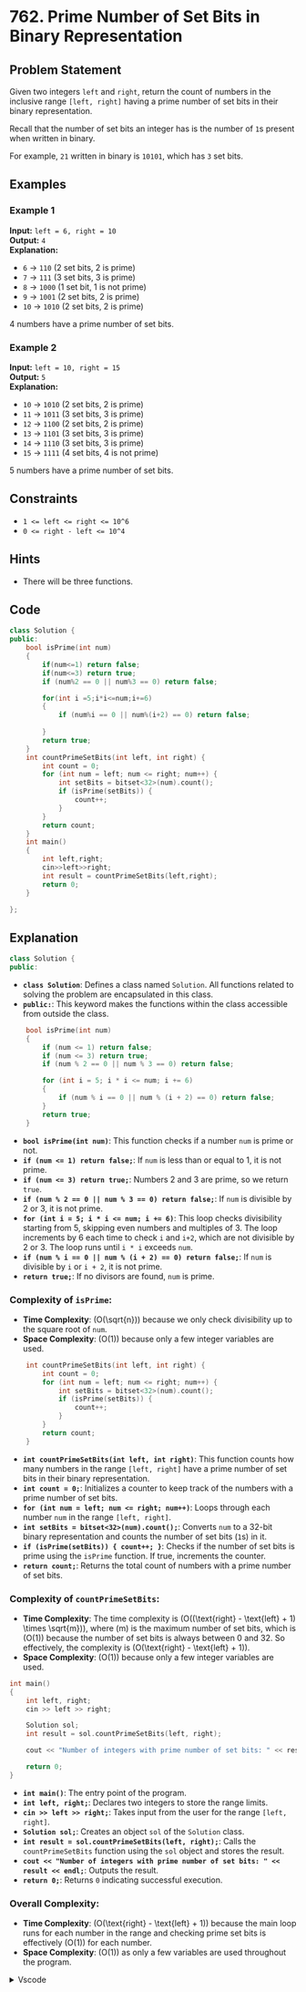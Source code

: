 # 762. Prime Number of Set Bits in Binary Representation

## Problem Statement

Given two integers `left` and `right`, return the count of numbers in the inclusive range `[left, right]` having a prime number of set bits in their binary representation.

Recall that the number of set bits an integer has is the number of `1`s present when written in binary.

For example, `21` written in binary is `10101`, which has `3` set bits.

## Examples

### Example 1

**Input:** `left = 6, right = 10`  
**Output:** `4`  
**Explanation:**

- `6`  -> `110` (2 set bits, 2 is prime)
- `7`  -> `111` (3 set bits, 3 is prime)
- `8`  -> `1000` (1 set bit, 1 is not prime)
- `9`  -> `1001` (2 set bits, 2 is prime)
- `10` -> `1010` (2 set bits, 2 is prime)

4 numbers have a prime number of set bits.

### Example 2

**Input:** `left = 10, right = 15`  
**Output:** `5`  
**Explanation:**

- `10` -> `1010` (2 set bits, 2 is prime)
- `11` -> `1011` (3 set bits, 3 is prime)
- `12` -> `1100` (2 set bits, 2 is prime)
- `13` -> `1101` (3 set bits, 3 is prime)
- `14` -> `1110` (3 set bits, 3 is prime)
- `15` -> `1111` (4 set bits, 4 is not prime)

5 numbers have a prime number of set bits.

## Constraints

- `1 <= left <= right <= 10^6`
- `0 <= right - left <= 10^4`

## Hints
- There will be three functions.

## Code
```cpp
class Solution {
public:
    bool isPrime(int num)
    {
        if(num<=1) return false;
        if(num<=3) return true;
        if (num%2 == 0 || num%3 == 0) return false;

        for(int i =5;i*i<=num;i+=6)
        {
            if (num%i == 0 || num%(i+2) == 0) return false;
            
        }
        return true;
    }
    int countPrimeSetBits(int left, int right) {
        int count = 0;
        for (int num = left; num <= right; num++) {
            int setBits = bitset<32>(num).count();
            if (isPrime(setBits)) {
                count++;
            }
        }
        return count;
    }
    int main()
    {
        int left,right;
        cin>>left>>right;
        int result = countPrimeSetBits(left,right);
        return 0;
    }

};
```
## Explanation
```cpp
class Solution {
public:
```
- **`class Solution`**: Defines a class named `Solution`. All functions related to solving the problem are encapsulated in this class.
- **`public:`**: This keyword makes the functions within the class accessible from outside the class.

```cpp
    bool isPrime(int num)
    {
        if (num <= 1) return false;
        if (num <= 3) return true;
        if (num % 2 == 0 || num % 3 == 0) return false;

        for (int i = 5; i * i <= num; i += 6)
        {
            if (num % i == 0 || num % (i + 2) == 0) return false;
        }
        return true;
    }
```
- **`bool isPrime(int num)`**: This function checks if a number `num` is prime or not.
- **`if (num <= 1) return false;`**: If `num` is less than or equal to 1, it is not prime.
- **`if (num <= 3) return true;`**: Numbers 2 and 3 are prime, so we return `true`.
- **`if (num % 2 == 0 || num % 3 == 0) return false;`**: If `num` is divisible by 2 or 3, it is not prime.
- **`for (int i = 5; i * i <= num; i += 6)`**: This loop checks divisibility starting from 5, skipping even numbers and multiples of 3. The loop increments by 6 each time to check `i` and `i+2`, which are not divisible by 2 or 3. The loop runs until `i * i` exceeds `num`.
- **`if (num % i == 0 || num % (i + 2) == 0) return false;`**: If `num` is divisible by `i` or `i + 2`, it is not prime.
- **`return true;`**: If no divisors are found, `num` is prime.

### Complexity of `isPrime`:
- **Time Complexity**: \(O(\sqrt{n})\) because we only check divisibility up to the square root of `num`.
- **Space Complexity**: \(O(1)\) because only a few integer variables are used.

```cpp
    int countPrimeSetBits(int left, int right) {
        int count = 0;
        for (int num = left; num <= right; num++) {
            int setBits = bitset<32>(num).count();
            if (isPrime(setBits)) {
                count++;
            }
        }
        return count;
    }
```
- **`int countPrimeSetBits(int left, int right)`**: This function counts how many numbers in the range `[left, right]` have a prime number of set bits in their binary representation.
- **`int count = 0;`**: Initializes a counter to keep track of the numbers with a prime number of set bits.
- **`for (int num = left; num <= right; num++)`**: Loops through each number `num` in the range `[left, right]`.
- **`int setBits = bitset<32>(num).count();`**: Converts `num` to a 32-bit binary representation and counts the number of set bits (`1`s) in it.
- **`if (isPrime(setBits)) { count++; }`**: Checks if the number of set bits is prime using the `isPrime` function. If true, increments the counter.
- **`return count;`**: Returns the total count of numbers with a prime number of set bits.

### Complexity of `countPrimeSetBits`:
- **Time Complexity**: The time complexity is \(O((\text{right} - \text{left} + 1) \times \sqrt{m})\), where \(m\) is the maximum number of set bits, which is \(O(1)\) because the number of set bits is always between 0 and 32. So effectively, the complexity is \(O(\text{right} - \text{left} + 1)\).
- **Space Complexity**: \(O(1)\) because only a few integer variables are used.

```cpp
int main()
{
    int left, right;
    cin >> left >> right;

    Solution sol;
    int result = sol.countPrimeSetBits(left, right);

    cout << "Number of integers with prime number of set bits: " << result << endl;

    return 0;
}
```
- **`int main()`**: The entry point of the program.
- **`int left, right;`**: Declares two integers to store the range limits.
- **`cin >> left >> right;`**: Takes input from the user for the range `[left, right]`.
- **`Solution sol;`**: Creates an object `sol` of the `Solution` class.
- **`int result = sol.countPrimeSetBits(left, right);`**: Calls the `countPrimeSetBits` function using the `sol` object and stores the result.
- **`cout << "Number of integers with prime number of set bits: " << result << endl;`**: Outputs the result.
- **`return 0;`**: Returns `0` indicating successful execution.

### Overall Complexity:
- **Time Complexity**: \(O(\text{right} - \text{left} + 1)\) because the main loop runs for each number in the range and checking prime set bits is effectively \(O(1)\) for each number.
- **Space Complexity**: \(O(1)\) as only a few variables are used throughout the program.

<details>
<summary>Vscode</summary>

```cpp
#include <iostream>
#include <bitset>
using namespace std;

bool isPrime(int n)
{
    if(n <= 1) return false; // Careful yaha n < 1 nhi hoga
    if(n % 2 == 0 || n % 3 == 0) return true;

    for(int i = 5; i <= i * i; i += 6)
    {
        if(n % i == 0 || n % (i + 2) == 0) return false;
    }
    return true;
}

int countPrimeSetBits(int left, int right)
{
    int count = 0;
    for(int i = left; i <= right; i++)
    {
        int setBits = bitset<32>(i).count();
        if(isPrime(setBits))
        count++;
    }
    return count;
}

int main()
{
    int left;
    cout<<"Enter the left number"<<" "<<endl;
    cin>>left;
    int right;
    cout<<"Enter the right number"<<" "<<endl;
    cin>>right;
    int result = countPrimeSetBits(left, right);
    cout<<"The number of prime set bits"<<" "<<result<<endl;
    return 0;
}
```
</details>
